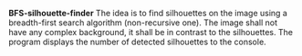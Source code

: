 **BFS-silhouette-finder**
The idea is to find silhouettes on the image using a breadth-first search algorithm (non-recursive one). The image shall not have any complex background, it shall be in contrast to the silhouettes. The program displays the number of detected silhouettes to the console.
